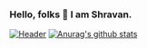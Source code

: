 ### Hello, folks 👋 I am Shravan.

<!--
**Shravan-1908/Shravan-1908** is a ✨ _special_ ✨ repository because its `README.md` (this file) appears on your GitHub profile.

Here are some ideas to get you started:

- 🔭 I’m currently working on ...
- 🌱 I’m currently learning ...
- 👯 I’m looking to collaborate on ...
- 🤔 I’m looking for help with ...
- 💬 Ask me about ...
- 📫 How to reach me: ...
- 😄 Pronouns: ...
- ⚡ Fun fact: ...
-->
[![Header](https://raw.githubusercontent.com/Shravan-1908/<Shravan-1908>/<Shravan-1908>/header.png "Header")](https://some-url.dev/)
[![Anurag's github stats](https://github-readme-stats.vercel.app/api?username=shravan-1908)](https://github.com/anuraghazra/github-readme-stats)
